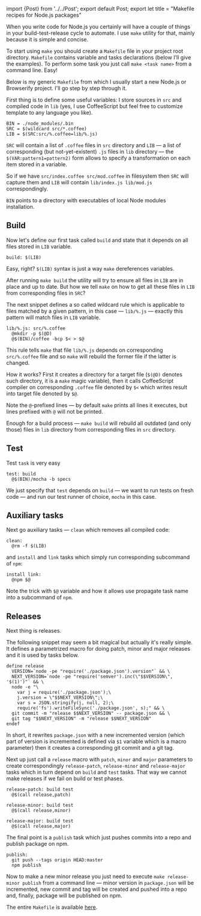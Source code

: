 import {Post} from '../../Post';
export default Post;
export let title = "Makefile recipes for Node.js packages"

When you write code for Node.js you certainly will have a couple of things in
your build-test-release cycle to automate. I use `make` utility for that, mainly
because it is simple and concise.

To start using `make` you should create a `Makefile` file in your project root
directory. `Makefile` contains variable and tasks declarations (below I'll give
the examples). To perform some task you just call `make <task name>` from a
command line. Easy!

Below is my generic `Makefile` from which I usually start a new Node.js or
Browserify project. I'll go step by step through it.

First thing is to define some useful variables: I store sources in `src` and
compiled code in `lib` (yes, I use CoffeeScript but feel free to customize
template to any language you like).

    BIN = ./node_modules/.bin
    SRC = $(wildcard src/*.coffee)
    LIB = $(SRC:src/%.coffee=lib/%.js)

`SRC` will contain a list of `.coffee` files in `src` directory and `LIB` — a
list of corresponding (but not-yet-existent) `.js` files in `lib` directory — the
`$(VAR:pattern1=pattern2)` form  allows to specify a transformation on each item
stored in a variable.

So if we have `src/index.coffee src/mod.coffee` in filesystem then `SRC` will
capture them and `LIB` will contain `lib/index.js lib/mod.js` correspondingly.

`BIN` points to a directory with executables of local Node modules installation.

## Build

Now let's define our first task called `build` and state that it depends on all
files stored in `LIB` variable.

    build: $(LIB)

Easy, right? `$(LIB)` syntax is just a way `make` dereferences variables.

After running `make build` the utility will try to ensure all files in `LIB` are
in place and up to date. But how we tell `make` on how to get all these files in
`LIB` from corresponding files in `SRC`?

The next snippet defines a so called wildcard rule which is applicable to files
matched by a given pattern, in this case — `lib/%.js` — exactly this pattern
will match files in `LIB` variable.

    lib/%.js: src/%.coffee
      @mkdir -p $(@D)
      @$(BIN)/coffee -bcp $< > $@

This rule tells `make` that file `lib/%.js` depends on corresponding
`src/%.coffee` file and so `make` will rebuild the former file if the latter is
changed.

How it works? First it creates a directory for a target file (`$(@D)` denotes
such directory, it is a `make` magic variable), then it calls CoffeeScript
compiler on corresponding `.coffee` file denoted by `$<` which writes result
into target file denoted by `$@`.

Note the `@`-prefixed lines — by default `make` prints all lines it executes,
but lines prefixed with `@` will not be printed.

Enough for a build process — `make build` will rebuild all outdated (and only
those) files in `lib` directory from corresponding files in `src` directory.

## Test

Test `task` is very easy

    test: build
      @$(BIN)/mocha -b specs

We just specify that `test` depends on `build` — we want to run tests on fresh
code — and run our test runner of choice, `mocha` in this case.

## Auxiliary tasks

Next go auxiliary tasks — `clean` which removes all compiled code:

    clean:
      @rm -f $(LIB)

and `install` and `link` tasks which simply run corresponding subcommand of
`npm`:

    install link:
      @npm $@

Note the trick with `$@` variable and how it allows use propagate task name into
a subcommand of `npm`.

## Releases

Next thing is releases.

The following snippet may seem a bit magical but actually it's really simple.
It defines a parametrized macro for doing patch, minor and major releases and it
is used by tasks below.

    define release
      VERSION=`node -pe "require('./package.json').version"` && \
      NEXT_VERSION=`node -pe "require('semver').inc(\"$$VERSION\", '$(1)')"` && \
      node -e "\
        var j = require('./package.json');\
        j.version = \"$$NEXT_VERSION\";\
        var s = JSON.stringify(j, null, 2);\
        require('fs').writeFileSync('./package.json', s);" && \
      git commit -m "release $$NEXT_VERSION" -- package.json && \
      git tag "$$NEXT_VERSION" -m "release $$NEXT_VERSION"
    endef

In short, it rewrites `package.json` with a new incremented version (which part
of version is incremented is defined via `$1` variable which is a macro
parameter) then it creates a corresponding git commit and a git tag.

Next up just call a `release` macro with `patch`, `minor` and `major` parameters
to create correspondingly `release-patch`, `release-minor` and `release-major`
tasks which in turn depend on `build` and `test` tasks. That way we cannot make
releases if we fail on build or test phases.

    release-patch: build test
      @$(call release,patch)

    release-minor: build test
      @$(call release,minor)

    release-major: build test
      @$(call release,major)

The final point is a `publish` task which just pushes commits into a repo and
publish package on npm.

    publish:
      git push --tags origin HEAD:master
      npm publish

Now to make a new minor release you just need to execute `make release-minor
publish` from a command line — minor version in `package.json` will be
incremented, new commit and tag will be created and pushed into a repo and,
finally, package will be published on npm.

The entire `Makefile` is available [here](https://gist.github.com/5588256).
